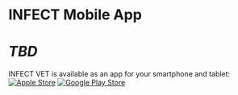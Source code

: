 # INFECT Mobile App
# ***TBD***
INFECT VET is available as an app for your smartphone and tablet: 
[![Apple Store][app-store-icon]](https://itunes.apple.com/us/app/infect/id1422829703?ls=1&mt=8)
[![Google Play Store][google-play-icon]](https://play.google.com/store/apps/details?id=info.infect.app)

[app-store-icon]: /tenant/infect-anresis/about/app-store-icon.png "Apple Store"
[google-play-icon]: /tenant/infect-anresis/about/google-play-icon.png "Google Play Store"

